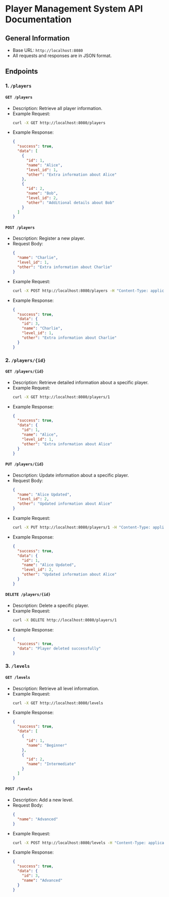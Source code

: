 # Player Management System API Documentation

## General Information

- Base URL: `http://localhost:8080`
- All requests and responses are in JSON format.

## Endpoints

### 1. `/players`

#### `GET /players`
- Description: Retrieve all player information.
- Example Request:
  ```bash
  curl -X GET http://localhost:8080/players
  ```
- Example Response:
  ```json
  {
    "success": true,
    "data": [
      {
        "id": 1,
        "name": "Alice",
        "level_id": 1,
        "other": "Extra information about Alice"
      },
      {
        "id": 2,
        "name": "Bob",
        "level_id": 2,
        "other": "Additional details about Bob"
      }
    ]
  }
  ```

#### `POST /players`
- Description: Register a new player.
- Request Body:
  ```json
  {
    "name": "Charlie",
    "level_id": 1,
    "other": "Extra information about Charlie"
  }
  ```
- Example Request:
  ```bash
  curl -X POST http://localhost:8080/players -H "Content-Type: application/json" -d '{"name": "Charlie", "level": {"id": 1, "name": "Beginner"}, "other": "Extra information about Charlie"}'
  ```
- Example Response:
  ```json
  {
    "success": true,
    "data": {
      "id": 3,
      "name": "Charlie",
      "level_id": 1,
      "other": "Extra information about Charlie"
    }
  }
  ```

### 2. `/players/{id}`

#### `GET /players/{id}`
- Description: Retrieve detailed information about a specific player.
- Example Request:
  ```bash
  curl -X GET http://localhost:8080/players/1
  ```
- Example Response:
  ```json
  {
    "success": true,
    "data": {
      "id": 1,
      "name": "Alice",
      "level_id": 1,
      "other": "Extra information about Alice"
    }
  }
  ```

#### `PUT /players/{id}`
- Description: Update information about a specific player.
- Request Body:
  ```json
  {
    "name": "Alice Updated",
    "level_id": 2,
    "other": "Updated information about Alice"
  }
  ```
- Example Request:
  ```bash
  curl -X PUT http://localhost:8080/players/1 -H "Content-Type: application/json" -d '{"name": "Alice Updated", "level": {"id": 2, "name": "Intermediate"}, "other": "Updated information about Alice"}'
  ```
- Example Response:
  ```json
  {
    "success": true,
    "data": {
      "id": 1,
      "name": "Alice Updated",
      "level_id": 2,
      "other": "Updated information about Alice"
    }
  }
  ```

#### `DELETE /players/{id}`
- Description: Delete a specific player.
- Example Request:
  ```bash
  curl -X DELETE http://localhost:8080/players/1
  ```
- Example Response:
  ```json
  {
    "success": true,
    "data": "Player deleted successfully"
  }
  ```

### 3. `/levels`

#### `GET /levels`
- Description: Retrieve all level information.
- Example Request:
  ```bash
  curl -X GET http://localhost:8080/levels
  ```
- Example Response:
  ```json
  {
    "success": true,
    "data": [
      {
        "id": 1,
        "name": "Beginner"
      },
      {
        "id": 2,
        "name": "Intermediate"
      }
    ]
  }
  ```

#### `POST /levels`
- Description: Add a new level.
- Request Body:
  ```json
  {
    "name": "Advanced"
  }
  ```
- Example Request:
  ```bash
  curl -X POST http://localhost:8080/levels -H "Content-Type: application/json" -d '{"name": "Advanced"}'
  ```
- Example Response:
  ```json
  {
    "success": true,
    "data": {
      "id": 3,
      "name": "Advanced"
    }
  }
  ```
```